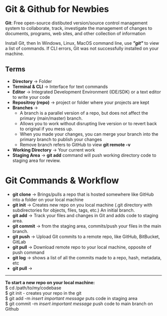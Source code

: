 # Git & Github for Newbies

<b>Git</b>: Free open-source distibuted version/source control management system to collaborate, track, investigate the management of changes to documents, programs, web sites, and other collection of information

Install Git, then In Windows, Linux, MacOS command line, use <b><i> "git" </b></i> to view a list of commands. If CLI errors, Git was not successfully installed on your machine.

## Terms  
- <b>Directory</b> -> Folder
- <b>Terminal & CLI</b> -> Interface for text commands
- <b>Editor</b> -> Integrated Development Environment (IDE/SDK) or a text editor to write your code
- <b>Repositroy (repo)</b> -> project or folder where your projects are kept
- <b>Branches </b> -> 
  -   A branch is a parallel version of a repo, but does not affect the primary (main/master) branch.
  -   Allows you to work without disrupting live version or to revert back to original if you mess up.
  -   When you made your changes, you can merge your branch into the primary branch to publish your changes
  -   Remove branch refers to GitHub to view <b>git remote -v </b>
- <b>Working Directory</b> -> Your current work
- <b>Staging Area</b> -> <b>git add</b> command will push working directory code to staging area for review.


# Git Commands & Workflow
- <b>git clone</b> -> Brings/pulls a repo that is hosted somewhere like GitHub into a folder on your local machine
- <b>git init</b> -> Creates new repo on you local machine (.git directory with subdirectories for objects, files, tags, etc.) An initial branch. 
- <b>git add</b> -> Track your files and changes in Git and adds code to staging area.
- <b>git commit</b> -> from the staging area, commits/push your files in the main branch.
- <b>git push</b> -> Upload Git commits to a remote repo, like GitHub, BitBucket, GitLab
- <b>git pull</b> -> Download remote repo to your local machine, opposite of push command
- <b>git log</b> -> shows a list of all the commits made to a repo, hash, metadata, etc
- <b>git pull</b> -> 


---------------------------------------
<b>To start a new repo on your local machine:</b>\
  $ cd /path/to/my/codebase\
  $ git init - creates your repo in the git\
  $ git add -m *insert important message* puts code in staging area\
  $ git commit -m *insert important message* push code to main branch on Github
